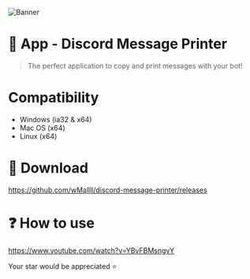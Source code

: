 ![Banner](https://i.imgur.com/CKSvXu9.png)

# 🤖 App - Discord Message Printer
> The perfect application to copy and print messages with your bot!
# Compatibility
* Windows (ia32 & x64)
* Mac OS (x64)
* Linux (x64)

# 🚀 Download
https://github.com/wMallll/discord-message-printer/releases

# ❓ How to use
https://www.youtube.com/watch?v=YBvFBMsngvY

Your star would be appreciated ⭐
